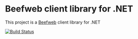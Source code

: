 # Beefweb client library for .NET

This project is a [Beefweb](https://github.com/hyperblast/beefweb) client library for .NET

[![Build Status](https://github.com/hyperblast/beefweb_dotnet/actions/workflows/build.yml/badge.svg)](https://github.com/hyperblast/beefweb_dotnet/actions/workflows/build.yml)
